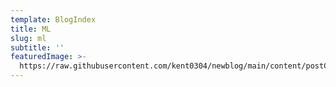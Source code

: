 ```yaml
---
template: BlogIndex
title: ML
slug: ml
subtitle: ''
featuredImage: >-
  https://raw.githubusercontent.com/kent0304/newblog/main/content/postCategories/black.jpg
---
```


